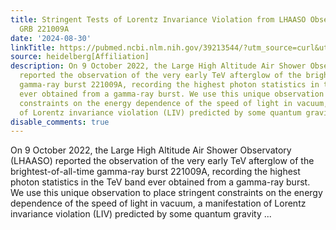 ```yaml
---
title: Stringent Tests of Lorentz Invariance Violation from LHAASO Observations of
  GRB 221009A
date: '2024-08-30'
linkTitle: https://pubmed.ncbi.nlm.nih.gov/39213544/?utm_source=curl&utm_medium=rss&utm_campaign=pubmed-2&utm_content=1FakS-2QOkCT8HsMOQP1bCRQ4YzyumYOmxmF0moLsQ3dFB1E9V&fc=20220326224207&ff=20240831181359&v=2.18.0.post9+e462414
source: heidelberg[Affiliation]
description: On 9 October 2022, the Large High Altitude Air Shower Observatory (LHAASO)
  reported the observation of the very early TeV afterglow of the brightest-of-all-time
  gamma-ray burst 221009A, recording the highest photon statistics in the TeV band
  ever obtained from a gamma-ray burst. We use this unique observation to place stringent
  constraints on the energy dependence of the speed of light in vacuum, a manifestation
  of Lorentz invariance violation (LIV) predicted by some quantum gravity ...
disable_comments: true
---
```

On 9 October 2022, the Large High Altitude Air Shower Observatory (LHAASO) reported the observation of the very early TeV afterglow of the brightest-of-all-time gamma-ray burst 221009A, recording the highest photon statistics in the TeV band ever obtained from a gamma-ray burst. We use this unique observation to place stringent constraints on the energy dependence of the speed of light in vacuum, a manifestation of Lorentz invariance violation (LIV) predicted by some quantum gravity ...